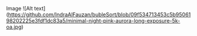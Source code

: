 Image
![Alt text] (https://github.com/IndraAlFauzan/bubleSort/blob/09f534713453c5b9506198202225e3fdf1dc83a5/minimal-night-pink-aurora-long-exposure-5k-oa.jpg)
